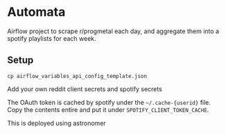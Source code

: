 # Automata

Airflow project to scrape r/progmetal each day, and aggregate them into a spotify playlists
for each week.

## Setup
`cp airflow_variables_api_config_template.json`

Add your own reddit client secrets and spotify secrets

The OAuth token is cached by spotify under the `~/.cache-{userid}` file. Copy
the contents entire and put it under `SPOTIFY_CLIENT_TOKEN_CACHE`.

This is deployed using astronomer
